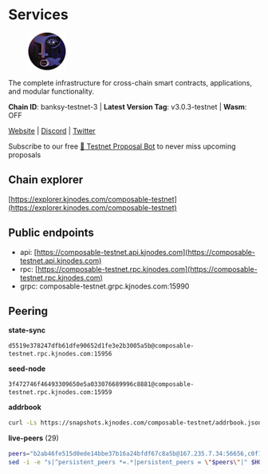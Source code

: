 # Services

<figure><img src="https://raw.githubusercontent.com/kj89/cosmos-images/main/logos/composable.png" alt=""><figcaption></figcaption></figure>

The complete infrastructure for cross-chain smart  contracts, applications, and modular functionality.

**Chain ID**: banksy-testnet-3 | **Latest Version Tag**: v3.0.3-testnet | **Wasm**: OFF

[Website](https://www.composable.finance) | [Discord](https://discord.gg/composable) | [Twitter](https://twitter.com/ComposableFin)



Subscribe to our free [🤖 Testnet Proposal Bot](https://t.me/kjnodes_testnet_proposal_bot) to never miss upcoming proposals


## Chain explorer
[https://explorer.kjnodes.com/composable-testnet](https://explorer.kjnodes.com/composable-testnet)

## Public endpoints

* api: [https://composable-testnet.api.kjnodes.com](https://composable-testnet.api.kjnodes.com)
* rpc: [https://composable-testnet.rpc.kjnodes.com](https://composable-testnet.rpc.kjnodes.com)
* grpc: composable-testnet.grpc.kjnodes.com:15990

## Peering

**state-sync**

```text
d5519e378247dfb61dfe90652d1fe3e2b3005a5b@composable-testnet.rpc.kjnodes.com:15956
```

**seed-node**

```text
3f472746f46493309650e5a033076689996c8881@composable-testnet.rpc.kjnodes.com:15959
```

**addrbook**
```bash
curl -Ls https://snapshots.kjnodes.com/composable-testnet/addrbook.json > $HOME/.banksy/config/addrbook.json
```

**live-peers** (29)
```bash
peers="b2ab46fe515d0ede14bbe37b16a24bfdf67c8a5b@167.235.7.34:56656,c0f197bdf6c4a4a16eb9db112d1ec9545336fd43@168.119.91.22:2250,9a8b06a3b594fdbceaeeaf3d46aa97d302ed0303@185.255.131.27:26656,d5519e378247dfb61dfe90652d1fe3e2b3005a5b@65.109.68.190:15956,5a331fc6afa9ae7cbd6c9ebf39358161052c962b@65.109.65.248:37656,e9441db297752fb454f63d7f0f0c8eb5e067d528@34.124.143.97:26656,76bde904c1f177a2c8c1123150073be38c27ad5f@75.119.146.244:26656,0a68e21ab47c15f634a97019c2a0b8d3bea09622@185.190.142.177:26656,a3ddd1ffc5d24bd12fc4b2af5d2769776f5ce67d@65.109.92.240:21206,f6bdd60edcc84f2f02d582dc411cef80c5176df1@38.242.133.188:26656,df49f4fee2fe62bc0ca8c27ee0dbae3f0abec98f@46.38.232.86:24656,e083e1ee42159e3b57284d38530efc29c6f8a4c9@109.123.247.105:26656,f4078136bacf232ff67c4ab0fdbe5c88fb1f2f94@31.220.72.179:26656,117dea3045bce3a1bc4b0b59ed01a9be88df6815@65.108.124.121:60656,d2deff06cf95c0d016d8f65822e1c74ce2af9def@95.217.58.111:26656,99004e3251209542b30c7502a7c35b1d574cd3ae@195.3.221.16:26656,4491f06f803252917d69d053ed85adba5ad17474@5.166.240.95:15956,2a9225e33a3cd40d4f9118a111a463e4c11bc6c2@31.220.85.1:26656,8be7bfa6c270469971875cb6f23c957402654a14@207.180.194.162:26656,3461731f09871909987fa3df99c9ac623ea303b3@207.180.241.219:26656,f306956520010c5ddd0e67c69f61f1de3fa91552@88.198.52.46:22256,48fcc78c5f960d1e2ab1deb85a5f4e0198a976fd@144.76.174.27:26656,0038c200adc435ad9a21cde4e945fe2f48f405ff@65.108.233.102:34656,c241d021004ad9b0fe7fa2d967ff9f1f3b20c1f0@136.243.172.166:15956,783e682b38c0565082fe5d897b24feebf687c52b@65.108.13.154:37656,638ae5071bd03e35c90e90c11a57c580d80cde0c@81.5.117.14:15956,c866bd14649bb402dcb08c861add820b152e39e3@173.212.233.177:15956,9ae49a070ea985784830da8050769ad6791caef5@164.92.64.61:15956,5fcb4e8ac8d621d165a6616ae56ef5d5fd4f57bf@84.54.23.37:15956"
sed -i -e "s|^persistent_peers *=.*|persistent_peers = \"$peers\"|" $HOME/.banksy/config/config.toml
```
